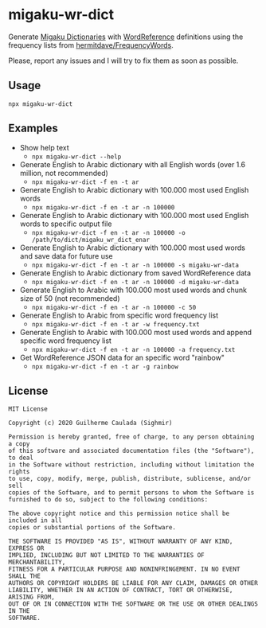 # migaku-wr-dict

Generate [Migaku Dictionaries](https://www.migaku.io/tools-guides/migaku-dictionary/quickstart) with [WordReference](https://www.wordreference.com/) definitions using the frequency lists from [hermitdave/FrequencyWords](https://github.com/hermitdave/FrequencyWords).

Please, report any issues and I will try to fix them as soon as possible.

## Usage

`npx migaku-wr-dict`

## Examples

- Show help text
  - `npx migaku-wr-dict --help`
- Generate English to Arabic dictionary with all English words (over 1.6 million, not recommended)
  - `npx migaku-wr-dict -f en -t ar`
- Generate English to Arabic dictionary with 100.000 most used English words
  - `npx migaku-wr-dict -f en -t ar -n 100000`
- Generate English to Arabic dictionary with 100.000 most used English words to specific output file
  - `npx migaku-wr-dict -f en -t ar -n 100000 -o /path/to/dict/migaku_wr_dict_enar`
- Generate English to Arabic dictionary with 100.000 most used words and save data for future use
  - `npx migaku-wr-dict -f en -t ar -n 100000 -s migaku-wr-data`
- Generate English to Arabic dictionary from saved WordReference data
  - `npx migaku-wr-dict -f en -t ar -n 100000 -d migaku-wr-data`
- Generate English to Arabic with 100.000 most used words and chunk size of 50 (not recommended)
  - `npx migaku-wr-dict -f en -t ar -n 100000 -c 50`
- Generate English to Arabic from specific word frequency list
  - `npx migaku-wr-dict -f en -t ar -w frequency.txt`
- Generate English to Arabic with 100.000 most used words and append specific word frequency list
  - `npx migaku-wr-dict -f en -t ar -n 100000 -a frequency.txt`
- Get WordReference JSON data for an specific word "rainbow"
  - `npx migaku-wr-dict -f en -t ar -g rainbow`

## License

```
MIT License

Copyright (c) 2020 Guilherme Caulada (Sighmir)

Permission is hereby granted, free of charge, to any person obtaining a copy
of this software and associated documentation files (the "Software"), to deal
in the Software without restriction, including without limitation the rights
to use, copy, modify, merge, publish, distribute, sublicense, and/or sell
copies of the Software, and to permit persons to whom the Software is
furnished to do so, subject to the following conditions:

The above copyright notice and this permission notice shall be included in all
copies or substantial portions of the Software.

THE SOFTWARE IS PROVIDED "AS IS", WITHOUT WARRANTY OF ANY KIND, EXPRESS OR
IMPLIED, INCLUDING BUT NOT LIMITED TO THE WARRANTIES OF MERCHANTABILITY,
FITNESS FOR A PARTICULAR PURPOSE AND NONINFRINGEMENT. IN NO EVENT SHALL THE
AUTHORS OR COPYRIGHT HOLDERS BE LIABLE FOR ANY CLAIM, DAMAGES OR OTHER
LIABILITY, WHETHER IN AN ACTION OF CONTRACT, TORT OR OTHERWISE, ARISING FROM,
OUT OF OR IN CONNECTION WITH THE SOFTWARE OR THE USE OR OTHER DEALINGS IN THE
SOFTWARE.
```
